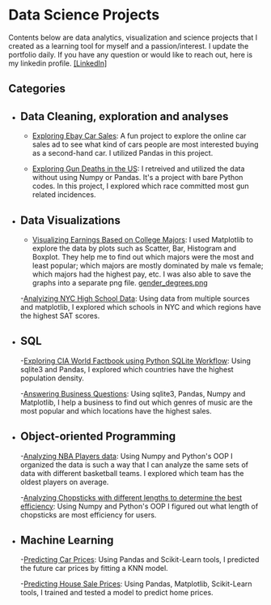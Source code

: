 # Data Science Projects
Contents below are data analytics, visualization and science projects that I created as a learning tool for myself and a passion/interest. I update the portfolio daily. If you have any question or would like to reach out, here is my linkedin profile. [\[LinkedIn\]](https://www.linkedin.com/in/tingclee/)

## Categories
- ## Data Cleaning, exploration and analyses

    - [Exploring Ebay Car Sales](https://github.com/tlee0058/data_science_portfolio/blob/master/Exploring%20Ebay%20Car%20Sales.ipynb): A fun project to explore the online car sales ad to see what kind of cars people are most interested buying as a second-hand car. I utilized Pandas in this project.

    - [Exploring Gun Deaths in the US](https://github.com/tlee0058/data_science_portfolio/blob/master/Exploring%20Gun%20Deaths%20in%20the%20US.ipynb): I retreived and utilized the data without using Numpy or Pandas. It's a project with bare Python codes. In this project, I explored which race committed most gun related incidences.

- ## Data Visualizations

    - [Visualizing Earnings Based on College Majors](https://github.com/tlee0058/data_science_portfolio/blob/master/Visualizing%20Earnings%20Based%20on%20College%20Majors.ipynb): I used Matplotlib to explore the data by plots such as Scatter, Bar, Histogram and Boxplot. They help me to find out which majors were the most and least popular; which majors are mostly dominated by male vs female; which majors had the highest pay, etc. I was also able to save the graphs into a separate png file. [gender_degrees.png](https://github.com/tlee0058/data_science_portfolio/blob/master/gender_degrees.png)

  
    -[Analyizing NYC High School Data](https://github.com/tlee0058/data_science_portfolio/blob/master/Analyzing%20NYC%20High%20School%20Data.ipynb): Using data from multiple sources and matplotlib, I explored which schools in NYC and which regions have the highest SAT scores.
- ## SQL

    -[Exploring CIA World Factbook using Python SQLite Workflow](https://github.com/tlee0058/data_science_portfolio/blob/fd0a2d729ab9c8b98104076fd26616fa3bd946e8/.ipynb_checkpoints/CIA%20World%20Factbook-checkpoint.ipynb): Using sqlite3 and Pandas, I explored which countries have the highest population density.

    -[Answering Business Questions](https://github.com/tlee0058/data_science_portfolio/blob/master/Answering%20Business%20Questions%20using%20SQL.ipynb): Using sqlite3, Pandas, Numpy and Matplotlib, I help a business to find out which genres of music are the most popular and which locations have the highest sales.

- ## Object-oriented Programming

    -[Analyzing NBA Players data](https://github.com/tlee0058/data_science_portfolio/blob/master/Analyzing%20NBA%20players'%20data%20from%20the%202013-2014%20seasons.ipynb): Using Numpy and Python's OOP I organized the data is such a way that I can analyze the same sets of data with different basketball teams. I explored which team has the oldest players on average.

    -[Analyzing Chopsticks with different lengths to determine the best efficiency](https://github.com/tlee0058/data_science_portfolio/blob/master/Analyzing%20chopsticks%20with%20different%20lengths%20to%20determine%20the%20best%20efficiency.ipynb): Using Numpy and Python's OOP I figured out what length of chopsticks are most efficiency for users.

- ## Machine Learning

    -[Predicting Car Prices](https://github.com/tlee0058/data_science_portfolio/blob/master/Predicting%20Car%20Prices.ipynb): Using Pandas and Scikit-Learn tools, I predicted the future car prices by fitting a KNN model.

    -[Predicting House Sale Prices](https://github.com/tlee0058/data_science_portfolio/blob/master/Predicting%20House%20Sale%20Prices.ipynb): Using Pandas, Matplotlib, Scikit-Learn tools, I trained and tested a model to predict home prices.

 
